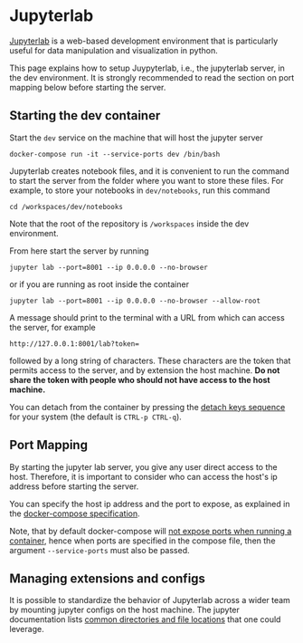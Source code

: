 # Jupyterlab

[Jupyterlab](https://jupyterlab.readthedocs.io/en/stable/index.html#) is a web-based development environment that is particularly useful for data manipulation and visualization in python.

This page explains how to setup Juypyterlab, i.e., the jupyterlab server, in the dev environment. It is strongly recommended to read the section on port mapping below before starting the server.

## Starting the dev container

Start the `dev` service on the machine that will host the jupyter server

`docker-compose run -it --service-ports dev /bin/bash`

Jupyterlab creates notebook files, and it is convenient to run the command to start the server from the folder where you want to store these files. For example, to store your notebooks in `dev/notebooks`, run this command

`cd /workspaces/dev/notebooks`

Note that the root of the repository is `/workspaces` inside the dev environment.

From here start the server by running 

`jupyter lab --port=8001 --ip 0.0.0.0 --no-browser`

or if you are running as root inside the container

`jupyter lab --port=8001 --ip 0.0.0.0 --no-browser --allow-root`

A message should print to the terminal with a URL from which can access the server, for example

`http://127.0.0.1:8001/lab?token=`

followed by a long string of characters. These characters are the token that permits access to the server, and by extension the host machine. **Do not share the token with people who should not have access to the host machine.**

You can detach from the container by pressing the [detach keys sequence](https://docs.docker.com/engine/reference/commandline/attach/#options) for your system (the default is `CTRL-p CTRL-q`).

## Port Mapping

By starting the jupyter lab server, you give any user direct access to the host. Therefore, it is important to consider
who can access the host's ip address before starting the server.

You can specify the host ip address and the port to expose, as explained in the [docker-compose specification](https://docs.docker.com/compose/compose-file/#ports).

Note, that by default docker-compose will [not expose ports when running a container](https://docs.docker.com/engine/reference/commandline/compose_run/), hence when ports are specified in the compose file, then the argument `--service-ports` must also be passed.

## Managing extensions and configs

It is possible to standardize the behavior of Jupyterlab across a wider team by mounting jupyter configs on the host machine. The jupyter documentation lists [common directories and file locations](https://docs.jupyter.org/en/latest/use/jupyter-directories.html) that one could leverage.
